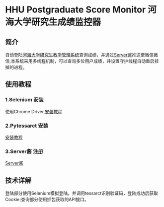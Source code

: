 # HHU Postgraduate Score Monitor 河海大学研究生成绩监控器
## 简介
自动登陆[河海大学研究生教学管理系统](http://yjss.hhu.edu.cn/gmis/home/stulogin)查询成绩，并通过[Server酱](http://sc.ftqq.com/)推送至微信微信;本系统采用多线程机制，可以查询多位用户成绩，并设置守护线程自动重启挂掉的进程。

## 使用教程
### 1.Selenium 安装 
使用Chrome Driver,[安装教程](https://www.cnblogs.com/lfri/p/10542797.html)
### 2.Pytessarct 安装
[安装教程](https://www.cnblogs.com/linyouyi/p/11427443.html)
### 3.Server酱 注册
[Server酱](http://sc.ftqq.com/)

## 技术详解
登陆部分使用Selenium模拟登陆，并调用tessarct识别验证码，登陆成功后获取Cookie;查询部分使用抓包获取的API接口。

